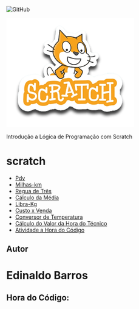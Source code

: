 ![GitHub](https://img.shields.io/github/license/ergbarros/scratch?style=flat-square)


![scratch](https://github.com/ergbarros/scratch/blob/main/assets/icons/scratch.png)

Introdução a Lógica de Programação com Scratch

# scratch
- [Pdv](https://scratch.mit.edu/projects/884841164/editor/)
- [Milhas-km](https://scratch.mit.edu/projects/884617968/editor/)
- [Regua de Três](https://scratch.mit.edu/projects/882635066/editor/)
- [Cálculo da Média](https://scratch.mit.edu/projects/881964953/editor/)
- [Libra-Kg](https://scratch.mit.edu/projects/884624628/editor/)
- [Custo x Venda](https://scratch.mit.edu/projects/884629885/editor/)
- [Conversor de Temperatura](https://scratch.mit.edu/projects/882616220/editor/)
- [Cálculo do Valor da Hora do Técnico](https://scratch.mit.edu/projects/885030225/editor/)
- [Atividade a Hora do Código](https://studio.code.org/print_certificates/eyJuYW1lIjoiRWRpbmFsZG8gUGVyZWlyYSBEZSBCYXJyb3MiLCJjb3Vyc2UiOiJob3Vyb2Zjb2RlIiwiZG9ub3IiOiJSb2Jsb3gifQ==)
  

## Autor
# Edinaldo Barros

## Hora do Código:
[]()
